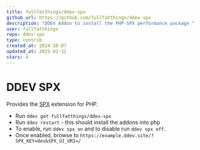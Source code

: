 ```yaml
---
title: fullfatthings/ddev-spx
github_url: https://github.com/fullfatthings/ddev-spx
description: "DDEV Addon to install the PHP-SPX performance package "
user: fullfatthings
repo: ddev-spx
type: contrib
created_at: 2024-10-07
updated_at: 2025-01-31
stars: 4
---
```


# DDEV SPX

Provides the [SPX](https://github.com/NoiseByNorthwest/php-spx) extension for PHP.

- Run `ddev get fullfatthings/ddev-spx`
- Run `ddev restart` - this should install the addons into php
- To enable, run `ddev spx on` and to disable run `ddev spx off`.
- Once enabled, browse to `https://example.ddev.site/?SPX_KEY=dev&SPX_UI_URI=/`

